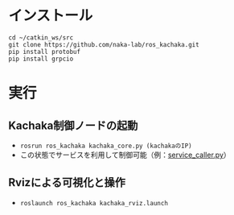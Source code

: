 # インストール

```
cd ~/catkin_ws/src
git clone https://github.com/naka-lab/ros_kachaka.git
pip install protobuf
pip install grpcio
```

# 実行
## Kachaka制御ノードの起動
- `rosrun ros_kachaka kachaka_core.py (kachakaのIP)`
- この状態でサービスを利用して制御可能（例：[service_caller.py](https://github.com/naka-lab/ros_kachaka/blob/master/example/service_caller.py)）

## Rvizによる可視化と操作
- `roslaunch ros_kachaka kachaka_rviz.launch`
